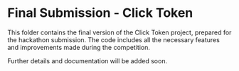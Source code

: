 # Final Submission - Click Token
This folder contains the final version of the Click Token project, prepared for the hackathon submission. The code includes all the necessary features and improvements made during the competition.

Further details and documentation will be added soon.
